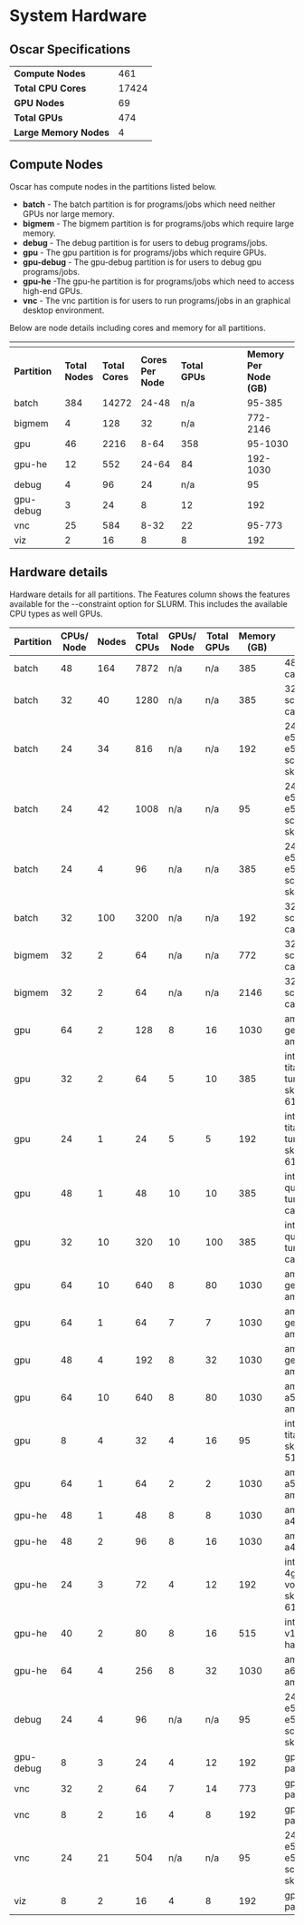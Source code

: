 # System Hardware

## Oscar Specifications

|                        |       |
| ---------------------- | ----- |
| **Compute Nodes**      | 461   |
| **Total CPU Cores**    | 17424 |
| **GPU Nodes**          | 69    |
| **Total GPUs**         | 474   |
| **Large Memory Nodes** | 4     |

## Compute Nodes

Oscar has compute nodes in the partitions listed below.

* **batch** - The batch partition is for programs/jobs which need neither GPUs nor large memory.
* **bigmem** - The bigmem partition is for programs/jobs which require large memory.&#x20;
* **debug** - The debug partition is for users to debug programs/jobs.
* **gpu** - The gpu partition is for programs/jobs which require GPUs.
* **gpu-debug** - The gpu-debug partition is for users to debug gpu programs/jobs.&#x20;
* **gpu-he** -The gpu-he partition is for programs/jobs which need to access high-end GPUs.&#x20;
* **vnc** - The vnc partition is for users to run programs/jobs in an graphical desktop environment.&#x20;

Below are node details including cores and memory for all partitions.

<table data-header-hidden><thead><tr><th></th><th></th><th></th><th></th><th width="101"></th><th></th></tr></thead><tbody><tr><td><strong>Partition</strong></td><td><strong>Total</strong><br><strong>Nodes</strong></td><td><strong>Total</strong><br><strong>Cores</strong></td><td><strong>Cores</strong><br><strong>Per Node</strong></td><td><strong>Total</strong><br><strong>GPUs</strong></td><td><strong>Memory Per</strong><br><strong>Node (GB)</strong></td></tr><tr><td>batch</td><td>384</td><td>14272</td><td>24-48</td><td>n/a</td><td>95-385</td></tr><tr><td>bigmem</td><td>4</td><td>128</td><td>32</td><td>n/a</td><td>772-2146</td></tr><tr><td>gpu</td><td>46</td><td>2216</td><td>8-64</td><td>358</td><td>95-1030</td></tr><tr><td>gpu-he</td><td>12</td><td>552</td><td>24-64</td><td>84</td><td>192-1030</td></tr><tr><td>debug</td><td>4</td><td>96</td><td>24</td><td>n/a</td><td>95</td></tr><tr><td>gpu-debug</td><td>3</td><td>24</td><td>8</td><td>12</td><td>192</td></tr><tr><td>vnc</td><td>25</td><td>584</td><td>8-32</td><td>22</td><td>95-773</td></tr><tr><td>viz</td><td>2</td><td>16</td><td>8</td><td>8</td><td>192</td></tr></tbody></table>

## Hardware details

Hardware details for all partitions. The Features column shows the features available for the --constraint option for SLURM. This includes the available CPU types as well GPUs.

<table><thead><tr><th width="112">Partition</th><th width="77">CPUs/ Node</th><th width="71">Nodes</th><th width="77">Total CPUs</th><th width="63">GPUs/ Node</th><th width="75">Total GPUs</th><th width="72">Memory (GB)</th><th>Features</th></tr></thead><tbody><tr><td>batch</td><td>48</td><td>164</td><td>7872</td><td>n/a</td><td>n/a</td><td>385</td><td>48core, intel, cascade, edr</td></tr><tr><td>batch</td><td>32</td><td>40</td><td>1280</td><td>n/a</td><td>n/a</td><td>385</td><td>32core, intel, scalable, cascade, edr</td></tr><tr><td>batch</td><td>24</td><td>34</td><td>816</td><td>n/a</td><td>n/a</td><td>192</td><td>24core, intel, e5-2670, e5-2600, scalable, skylake, fdr</td></tr><tr><td>batch</td><td>24</td><td>42</td><td>1008</td><td>n/a</td><td>n/a</td><td>95</td><td>24core, intel, e5-2670, e5-2600, scalable, skylake, fdr</td></tr><tr><td>batch</td><td>24</td><td>4</td><td>96</td><td>n/a</td><td>n/a</td><td>385</td><td>24core, intel, e5-2670, e5-2600, scalable, skylake, fdr</td></tr><tr><td>batch</td><td>32</td><td>100</td><td>3200</td><td>n/a</td><td>n/a</td><td>192</td><td>32core, intel, scalable, cascade, edr</td></tr><tr><td>bigmem</td><td>32</td><td>2</td><td>64</td><td>n/a</td><td>n/a</td><td>772</td><td>32core, intel, scalable, cascade, edr</td></tr><tr><td>bigmem</td><td>32</td><td>2</td><td>64</td><td>n/a</td><td>n/a</td><td>2146</td><td>32core, intel, scalable, cascade, edr</td></tr><tr><td>gpu</td><td>64</td><td>2</td><td>128</td><td>8</td><td>16</td><td>1030</td><td>amd, gpu, geforce3090, ampere</td></tr><tr><td>gpu</td><td>32</td><td>2</td><td>64</td><td>5</td><td>10</td><td>385</td><td>intel, gpu, titanrtx, turing, skylake, 6142</td></tr><tr><td>gpu</td><td>24</td><td>1</td><td>24</td><td>5</td><td>5</td><td>192</td><td>intel, gpu, titanrtx, turing, skylake, 6142</td></tr><tr><td>gpu</td><td>48</td><td>1</td><td>48</td><td>10</td><td>10</td><td>385</td><td>intel, gpu, quadrortx, turing, cascade</td></tr><tr><td>gpu</td><td>32</td><td>10</td><td>320</td><td>10</td><td>100</td><td>385</td><td>intel, gpu, quadrortx, turing, cascade</td></tr><tr><td>gpu</td><td>64</td><td>10</td><td>640</td><td>8</td><td>80</td><td>1030</td><td>amd, gpu, geforce3090, ampere</td></tr><tr><td>gpu</td><td>64</td><td>1</td><td>64</td><td>7</td><td>7</td><td>1030</td><td>amd, gpu, geforce3090, ampere</td></tr><tr><td>gpu</td><td>48</td><td>4</td><td>192</td><td>8</td><td>32</td><td>1030</td><td>amd, gpu, geforce3090, ampere</td></tr><tr><td>gpu</td><td>64</td><td>10</td><td>640</td><td>8</td><td>80</td><td>1030</td><td>amd, gpu, a5000, ampere</td></tr><tr><td>gpu</td><td>8</td><td>4</td><td>32</td><td>4</td><td>16</td><td>95</td><td>intel, gpu, titanv, volta, skylake, 5122</td></tr><tr><td>gpu</td><td>64</td><td>1</td><td>64</td><td>2</td><td>2</td><td>1030</td><td>amd, gpu, a5000, ampere</td></tr><tr><td>gpu-he</td><td>48</td><td>1</td><td>48</td><td>8</td><td>8</td><td>1030</td><td>amd, gpu, a40, ampere</td></tr><tr><td>gpu-he</td><td>48</td><td>2</td><td>96</td><td>8</td><td>16</td><td>1030</td><td>amd, gpu, a40, ampere</td></tr><tr><td>gpu-he</td><td>24</td><td>3</td><td>72</td><td>4</td><td>12</td><td>192</td><td>intel, gpu, 4gpu, v100, volta, skylake, 6126</td></tr><tr><td>gpu-he</td><td>40</td><td>2</td><td>80</td><td>8</td><td>16</td><td>515</td><td>intel, gpu, v100, volta, haswell</td></tr><tr><td>gpu-he</td><td>64</td><td>4</td><td>256</td><td>8</td><td>32</td><td>1030</td><td>amd, gpu, a6000, ampere</td></tr><tr><td>debug</td><td>24</td><td>4</td><td>96</td><td>n/a</td><td>n/a</td><td>95</td><td>24core, intel, e5-2670, e5-2600, scalable, skylake, fdr</td></tr><tr><td>gpu-debug</td><td>8</td><td>3</td><td>24</td><td>4</td><td>12</td><td>192</td><td>gpu, p100, pascal</td></tr><tr><td>vnc</td><td>32</td><td>2</td><td>64</td><td>7</td><td>14</td><td>773</td><td>gpu, 1080ti, pascal</td></tr><tr><td>vnc</td><td>8</td><td>2</td><td>16</td><td>4</td><td>8</td><td>192</td><td>gpu, p100, pascal</td></tr><tr><td>vnc</td><td>24</td><td>21</td><td>504</td><td>n/a</td><td>n/a</td><td>95</td><td>24core, intel, e5-2670, e5-2600, scalable, skylake, fdr</td></tr><tr><td>viz</td><td>8</td><td>2</td><td>16</td><td>4</td><td>8</td><td>192</td><td>gpu, p100, pascal</td></tr></tbody></table>
